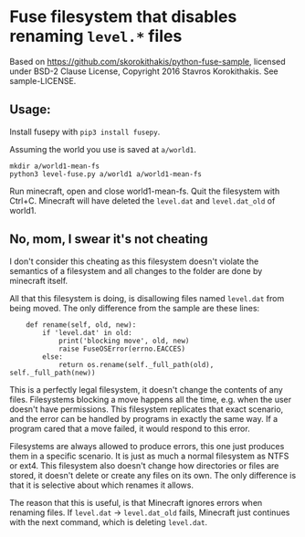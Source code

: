 # Fuse filesystem that disables renaming `level.*` files

Based on https://github.com/skorokithakis/python-fuse-sample, licensed under
BSD-2 Clause License, Copyright 2016 Stavros Korokithakis. See sample-LICENSE.

## Usage:

Install fusepy with `pip3 install fusepy`.

Assuming the world you use is saved at `a/world1`.

```
mkdir a/world1-mean-fs
python3 level-fuse.py a/world1 a/world1-mean-fs
```

Run minecraft, open and close world1-mean-fs. Quit the filesystem with Ctrl+C.
Minecraft will have deleted the `level.dat` and `level.dat_old` of world1.

## No, mom, I swear it's not cheating

I don't consider this cheating as this filesystem doesn't violate the semantics
of a filesystem and all changes to the folder are done by minecraft itself.

All that this filesystem is doing, is disallowing files named `level.dat` from
being moved. The only difference from the sample are these lines:

```python3
    def rename(self, old, new):
        if 'level.dat' in old:
            print('blocking move', old, new)
            raise FuseOSError(errno.EACCES)
        else:
            return os.rename(self._full_path(old), self._full_path(new))
```

This is a perfectly legal filesystem, it doesn't change the contents of any
files. Filesystems blocking a move happens all the time, e.g. when the user
doesn't have permissions. This filesystem replicates that exact scenario, and
the error can be handled by programs in exactly the same way. If a program cared
that a move failed, it would respond to this error.

Filesystems are always allowed to produce errors, this one just produces them in
a specific scenario. It is just as much a normal filesystem as NTFS or ext4.
This filesystem also doesn't change how directories or files are stored, it
doesn't delete or create any files on its own. The only difference is that it is
selective about which renames it allows.

The reason that this is useful, is that Minecraft ignores errors when renaming
files. If `level.dat` -> `level.dat_old` fails, Minecraft just continues with
the next command, which is deleting `level.dat`.

